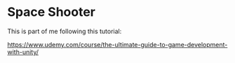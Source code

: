 # Space Shooter

This is part of me following this tutorial:

https://www.udemy.com/course/the-ultimate-guide-to-game-development-with-unity/
